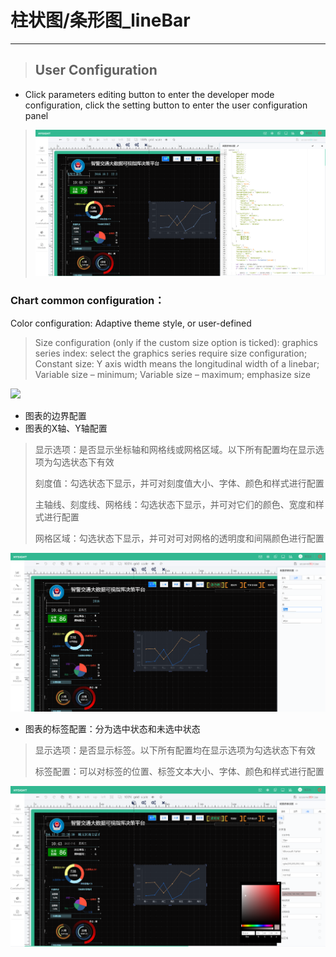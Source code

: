 # 柱状图/条形图\_lineBar

---

> ## User Configuration

* Click parameters editing button to enter the developer mode configuration, click the setting button to enter the user configuration panel

> ![](/assets/lineBar01.png)

### Chart common configuration：

Color configuration: Adaptive theme style, or user-defined

> Size configuration \(only if the custom size option is ticked\): graphics series index: select the graphics series require size configuration; Constant size: Y axis width means the longitudinal width of a linebar; Variable size – minimum; Variable size – maximum; emphasize size

![](/assets/lineBar02.jpg)

* 图表的边界配置
* 图表的X轴、Y轴配置

> 显示选项：是否显示坐标轴和网格线或网格区域。以下所有配置均在显示选项为勾选状态下有效
>
> 刻度值：勾选状态下显示，并可对刻度值大小、字体、颜色和样式进行配置
>
> 主轴线、刻度线、网格线：勾选状态下显示，并可对它们的颜色、宽度和样式进行配置
>
> 网格区域：勾选状态下显示，并可对可对网格的透明度和间隔颜色进行配置

![](/assets/lineBar03.png)

* 图表的标签配置：分为选中状态和未选中状态

> 显示选项：是否显示标签。以下所有配置均在显示选项为勾选状态下有效
>
> 标签配置：可以对标签的位置、标签文本大小、字体、颜色和样式进行配置

![](/assets/lineBar04.png)

